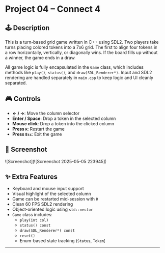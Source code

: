 # Project 04 – Connect 4

## 🕹️ Description

This is a turn-based grid game written in C++ using SDL2. Two players take turns placing colored tokens into a 7x6 grid. The first to align four tokens in a row horizontally, vertically, or diagonally wins. If the board fills up without a winner, the game ends in a draw.

All game logic is fully encapsulated in the `Game` class, which includes methods like `play()`, `status()`, and `draw(SDL_Renderer*)`. Input and SDL2 rendering are handled separately in `main.cpp` to keep logic and UI cleanly separated.

## 🎮 Controls

- **← / →**: Move the column selector
- **Enter / Space**: Drop a token in the selected column
- **Mouse click**: Drop a token into the clicked column
- **Press `R`**: Restart the game
- **Press `Esc`**: Exit the game

## 🧪 Screenshot

![Screenshot](![Screenshot 2025-05-05 223945])
## ✨ Extra Features

- Keyboard and mouse input support
- Visual highlight of the selected column
- Game can be restarted mid-session with `R`
- Clean 60 FPS SDL2 rendering
- Object-oriented logic using `std::vector`
- `Game` class includes:
  - `play(int col)`
  - `status() const`
  - `draw(SDL_Renderer*) const`
  - `reset()`
  - Enum-based state tracking (`Status`, `Token`)

---
